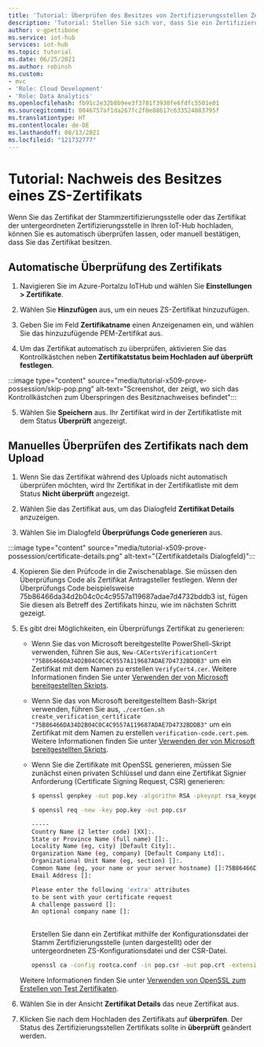```yaml
---
title: 'Tutorial: Überprüfen des Besitzes von Zertifizierungsstellen Zertifikaten in Azure IOT Hub | Microsoft-Dokumentation'
description: 'Tutorial: Stellen Sie sich vor, dass Sie ein Zertifizierungsstellen Zertifikat für Azure IOT Hub'
author: v-gpettibone
ms.service: iot-hub
services: iot-hub
ms.topic: tutorial
ms.date: 06/25/2021
ms.author: robinsh
ms.custom:
- mvc
- 'Role: Cloud Development'
- 'Role: Data Analytics'
ms.openlocfilehash: fb91c2e32b8b9ee3f3781f3930fe6fdfc5501e01
ms.sourcegitcommit: 0046757af1da267fc2f0e88617c633524883795f
ms.translationtype: HT
ms.contentlocale: de-DE
ms.lasthandoff: 08/13/2021
ms.locfileid: "121732777"
---
```

# <a name="tutorial-proving-possession-of-a-ca-certificate"></a>Tutorial: Nachweis des Besitzes eines ZS-Zertifikats

Wenn Sie das Zertifikat der Stammzertifizierungsstelle oder das Zertifikat der untergeordneten Zertifizierungsstelle in Ihren IoT-Hub hochladen, können Sie es automatisch überprüfen lassen, oder manuell bestätigen, dass Sie das Zertifikat besitzen.

## <a name="verify-certificate-automatically"></a>Automatische Überprüfung des Zertifikats 

1. Navigieren Sie im Azure-Portalzu IoTHub und wählen Sie **Einstellungen > Zertifikate**.

2. Wählen Sie **Hinzufügen** aus, um ein neues ZS-Zertifikat hinzuzufügen.

3. Geben Sie im Feld **Zertifikatname** einen Anzeigenamen ein, und wählen Sie das hinzuzufügende PEM-Zertifikat aus.

4. Um das Zertifikat automatisch zu überprüfen, aktivieren Sie das Kontrollkästchen neben **Zertifikatstatus beim Hochladen auf überprüft festlegen**.

  :::image type="content" source="media/tutorial-x509-prove-possession/skip-pop.png" alt-text="Screenshot, der zeigt, wo sich das Kontrollkästchen zum Überspringen des Besitznachweises befindet":::

5. Wählen Sie **Speichern** aus.  Ihr Zertifikat wird in der Zertifikatliste mit dem Status **Überprüft** angezeigt.

## <a name="verify-certificate-manually-after-upload"></a>Manuelles Überprüfen des Zertifikats nach dem Upload

1. Wenn Sie das Zertifikat während des Uploads nicht automatisch überprüfen möchten, wird Ihr Zertifikat in der Zertifikatliste mit dem Status **Nicht überprüft** angezeigt. 

2. Wählen Sie das Zertifikat aus, um das Dialogfeld **Zertifikat Details** anzuzeigen.

3. Wählen Sie im Dialogfeld **Überprüfungs Code generieren** aus.

  :::image type="content" source="media/tutorial-x509-prove-possession/certificate-details.png" alt-text="{Zertifikatdetails Dialogfeld}":::

4. Kopieren Sie den Prüfcode in die Zwischenablage. Sie müssen den Überprüfungs Code als Zertifikat Antragsteller festlegen. Wenn der Überprüfungs Code beispielsweise 75b86466da34d2b04c0c4c9557a119687adae7d4732bddb3 ist, fügen Sie diesen als Betreff des Zertifikats hinzu, wie im nächsten Schritt gezeigt.

5. Es gibt drei Möglichkeiten, ein Überprüfungs Zertifikat zu generieren:

    * Wenn Sie das von Microsoft bereitgestellte PowerShell-Skript verwenden, führen Sie aus, `New-CACertsVerificationCert "75B86466DA34D2B04C0C4C9557A119687ADAE7D4732BDDB3"` um ein Zertifikat mit dem Namen zu erstellen `VerifyCert4.cer`. Weitere Informationen finden Sie unter [Verwenden der von Microsoft bereitgestellten Skripts](tutorial-x509-scripts.md).

    * Wenn Sie das von Microsoft bereitgestelltem Bash-Skript verwenden, führen Sie aus, `./certGen.sh create_verification_certificate "75B86466DA34D2B04C0C4C9557A119687ADAE7D4732BDDB3"` um ein Zertifikat mit dem Namen zu erstellen `verification-code.cert.pem`. Weitere Informationen finden Sie unter [Verwenden der von Microsoft bereitgestellten Skripts](tutorial-x509-scripts.md).

    * Wenn Sie die Zertifikate mit OpenSSL generieren, müssen Sie zunächst einen privaten Schlüssel und dann eine Zertifikat Signier Anforderung (Certificate Signing Request, CSR) generieren:

      ```bash
      $ openssl genpkey -out pop.key -algorithm RSA -pkeyopt rsa_keygen_bits:2048

      $ openssl req -new -key pop.key -out pop.csr

      -----
      Country Name (2 letter code) [XX]:.
      State or Province Name (full name) []:.
      Locality Name (eg, city) [Default City]:.
      Organization Name (eg, company) [Default Company Ltd]:.
      Organizational Unit Name (eg, section) []:.
      Common Name (eg, your name or your server hostname) []:75B86466DA34D2B04C0C4C9557A119687ADAE7D4732BDDB3
      Email Address []:

      Please enter the following 'extra' attributes
      to be sent with your certificate request
      A challenge password []:
      An optional company name []:
 
      ```

      Erstellen Sie dann ein Zertifikat mithilfe der Konfigurationsdatei der Stamm Zertifizierungsstelle (unten dargestellt) oder der untergeordneten ZS-Konfigurationsdatei und der CSR-Datei.

      ```bash
      openssl ca -config rootca.conf -in pop.csr -out pop.crt -extensions client_ext

      ```

    Weitere Informationen finden Sie unter [Verwenden von OpenSSL zum Erstellen von Test Zertifikaten](tutorial-x509-openssl.md).

6. Wählen Sie in der Ansicht **Zertifikat Details** das neue Zertifikat aus.

7. Klicken Sie nach dem Hochladen des Zertifikats auf **überprüfen**. Der Status des Zertifizierungsstellen Zertifikats sollte in **überprüft** geändert werden.
